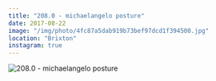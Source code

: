 ```yaml
---
title: "208.0 - michaelangelo posture"
date: 2017-08-22
image: "/img/photo/4fc87a5dab919b73bef97dcd1f394500.jpg"
location: "Brixton"
instagram: true
---
```


![208.0 - michaelangelo posture](/img/photo/4fc87a5dab919b73bef97dcd1f394500.jpg)
